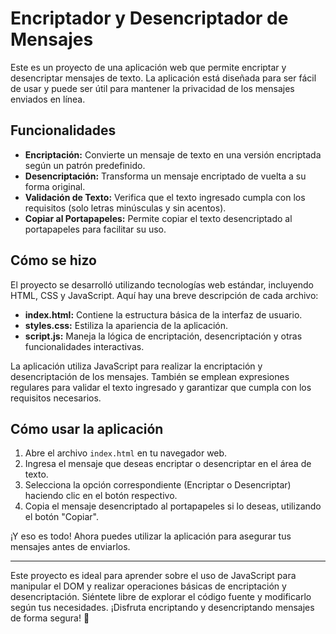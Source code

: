 # Encriptador y Desencriptador de Mensajes

Este es un proyecto de una aplicación web que permite encriptar y desencriptar mensajes de texto. La aplicación está diseñada para ser fácil de usar y puede ser útil para mantener la privacidad de los mensajes enviados en línea.

## Funcionalidades

- **Encriptación:** Convierte un mensaje de texto en una versión encriptada según un patrón predefinido.
- **Desencriptación:** Transforma un mensaje encriptado de vuelta a su forma original.
- **Validación de Texto:** Verifica que el texto ingresado cumpla con los requisitos (solo letras minúsculas y sin acentos).
- **Copiar al Portapapeles:** Permite copiar el texto desencriptado al portapapeles para facilitar su uso.

## Cómo se hizo

El proyecto se desarrolló utilizando tecnologías web estándar, incluyendo HTML, CSS y JavaScript. Aquí hay una breve descripción de cada archivo:

- **index.html:** Contiene la estructura básica de la interfaz de usuario.
- **styles.css:** Estiliza la apariencia de la aplicación.
- **script.js:** Maneja la lógica de encriptación, desencriptación y otras funcionalidades interactivas.

La aplicación utiliza JavaScript para realizar la encriptación y desencriptación de los mensajes. También se emplean expresiones regulares para validar el texto ingresado y garantizar que cumpla con los requisitos necesarios.

## Cómo usar la aplicación

1. Abre el archivo `index.html` en tu navegador web.
2. Ingresa el mensaje que deseas encriptar o desencriptar en el área de texto.
3. Selecciona la opción correspondiente (Encriptar o Desencriptar) haciendo clic en el botón respectivo.
4. Copia el mensaje desencriptado al portapapeles si lo deseas, utilizando el botón "Copiar".

¡Y eso es todo! Ahora puedes utilizar la aplicación para asegurar tus mensajes antes de enviarlos.

---

Este proyecto es ideal para aprender sobre el uso de JavaScript para manipular el DOM y realizar operaciones básicas de encriptación y desencriptación. Siéntete libre de explorar el código fuente y modificarlo según tus necesidades. ¡Disfruta encriptando y desencriptando mensajes de forma segura! 🚀

